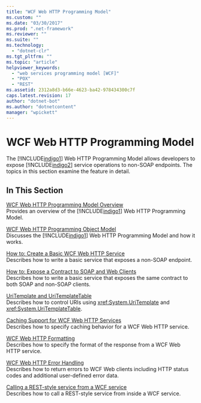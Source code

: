 ```yaml
---
title: "WCF Web HTTP Programming Model"
ms.custom: ""
ms.date: "03/30/2017"
ms.prod: ".net-framework"
ms.reviewer: ""
ms.suite: ""
ms.technology: 
  - "dotnet-clr"
ms.tgt_pltfrm: ""
ms.topic: "article"
helpviewer_keywords: 
  - "web services programming model [WCF]"
  - "POX"
  - "REST"
ms.assetid: 2312a8d3-b66e-4623-ba42-978434300c7f
caps.latest.revision: 17
author: "dotnet-bot"
ms.author: "dotnetcontent"
manager: "wpickett"
---
```

# WCF Web HTTP Programming Model
The [!INCLUDE[indigo1](../../../../includes/indigo1-md.md)] Web HTTP Programming Model allows developers to expose [!INCLUDE[indigo2](../../../../includes/indigo2-md.md)] service operations to non-SOAP endpoints. The topics in this section examine the feature in detail.  
  
## In This Section  
 [WCF Web HTTP Programming Model Overview](../../../../docs/framework/wcf/feature-details/wcf-web-http-programming-model-overview.md)  
 Provides an overview of the [!INCLUDE[indigo1](../../../../includes/indigo1-md.md)] Web HTTP Programming Model.  
  
 [WCF Web HTTP Programming Object Model](../../../../docs/framework/wcf/feature-details/wcf-web-http-programming-object-model.md)  
 Discusses the [!INCLUDE[indigo1](../../../../includes/indigo1-md.md)] Web HTTP Programming Model and how it works.  
  
 [How to: Create a Basic WCF Web HTTP Service](../../../../docs/framework/wcf/feature-details/how-to-create-a-basic-wcf-web-http-service.md)  
 Describes how to write a basic service that exposes a non-SOAP endpoint.  
  
 [How to: Expose a Contract to SOAP and Web Clients](../../../../docs/framework/wcf/feature-details/how-to-expose-a-contract-to-soap-and-web-clients.md)  
 Describes how to write a basic service that exposes the same contract to both SOAP and non-SOAP clients.  
  
 [UriTemplate and UriTemplateTable](../../../../docs/framework/wcf/feature-details/uritemplate-and-uritemplatetable.md)  
 Describes how to control URIs using <xref:System.UriTemplate> and <xref:System.UriTemplateTable>.  
  
 [Caching Support for WCF Web HTTP Services](../../../../docs/framework/wcf/feature-details/caching-support-for-wcf-web-http-services.md)  
 Describes how to specify caching behavior for a WCF Web HTTP service.  
  
 [WCF Web HTTP Formatting](../../../../docs/framework/wcf/feature-details/wcf-web-http-formatting.md)  
 Describes how to specify the format of the response from a WCF Web HTTP service.  
  
 [WCF Web HTTP Error Handling](../../../../docs/framework/wcf/feature-details/wcf-web-http-error-handling.md)  
 Describes how to return errors to WCF Web clients including HTTP status codes and additional user-defined error data.  
  
 [Calling a REST-style service from a WCF service](../../../../docs/framework/wcf/feature-details/calling-a-rest-style-service-from-a-wcf-service.md)  
 Describes how to call a REST-style service from inside a WCF service.

